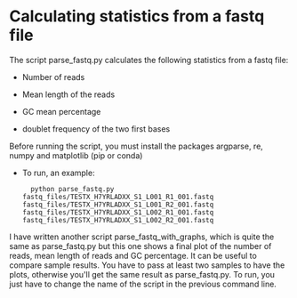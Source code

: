 # Calculating statistics from a fastq file

The script parse_fastq.py calculates the following statistics from a fastq file:

- Number of reads

- Mean length of the reads

- GC mean percentage 

- doublet frequency of the two first bases

Before running the script, you must install the packages argparse, re, numpy and matplotlib (pip or conda)

- To run, an example:

        python parse_fastq.py fastq_files/TESTX_H7YRLADXX_S1_L001_R1_001.fastq fastq_files/TESTX_H7YRLADXX_S1_L001_R2_001.fastq fastq_files/TESTX_H7YRLADXX_S1_L002_R1_001.fastq fastq_files/TESTX_H7YRLADXX_S1_L002_R2_001.fastq

I have written another script parse_fastq_with_graphs, which is quite the same as parse_fastq.py but this one shows a final plot of the number of reads, mean length of reads and GC percentage. It can be useful to compare sample results. You have to pass at least two samples to have the plots, otherwise you'll get the same result as parse_fastq.py. To run, you just have to change the name of the script in the previous command line.